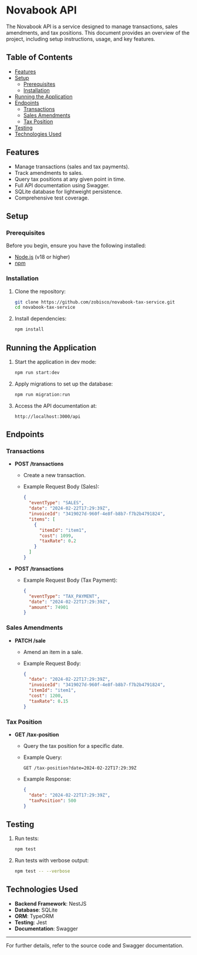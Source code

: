 # Novabook API

The Novabook API is a service designed to manage transactions, sales amendments, and tax positions. This document provides an overview of the project, including setup instructions, usage, and key features.

## Table of Contents

- [Features](#features)
- [Setup](#setup)
  - [Prerequisites](#prerequisites)
  - [Installation](#installation)
- [Running the Application](#running-the-application)
- [Endpoints](#endpoints)
  - [Transactions](#transactions)
  - [Sales Amendments](#sales-amendments)
  - [Tax Position](#tax-position)
- [Testing](#testing)
- [Technologies Used](#technologies-used)

## Features

- Manage transactions (sales and tax payments).
- Track amendments to sales.
- Query tax positions at any given point in time.
- Full API documentation using Swagger.
- SQLite database for lightweight persistence.
- Comprehensive test coverage.

## Setup

### Prerequisites

Before you begin, ensure you have the following installed:

- [Node.js](https://nodejs.org/) (v18 or higher)
- [npm](https://www.npmjs.com/)

### Installation

1. Clone the repository:

   ```bash
   git clone https://github.com/zobisco/novabook-tax-service.git
   cd novabook-tax-service
   ```

2. Install dependencies:

   ```bash
   npm install
   ```

## Running the Application

1. Start the application in dev mode:

   ```bash
   npm run start:dev
   ```

2. Apply migrations to set up the database:

   ```bash
   npm run migration:run
   ```

3. Access the API documentation at:

   ```
   http://localhost:3000/api
   ```

## Endpoints

### Transactions

- **POST /transactions**
  - Create a new transaction.
  - Example Request Body (Sales):

    ```json
    {
      "eventType": "SALES",
      "date": "2024-02-22T17:29:39Z",
      "invoiceId": "3419027d-960f-4e8f-b8b7-f7b2b4791824",
      "items": [
        {
          "itemId": "item1",
          "cost": 1099,
          "taxRate": 0.2
        }
      ]
    }
    ```

- **POST /transactions**
  - Example Request Body (Tax Payment):

    ```json
    {
      "eventType": "TAX_PAYMENT",
      "date": "2024-02-22T17:29:39Z",
      "amount": 74901
    }
    ```

### Sales Amendments

- **PATCH /sale**
  - Amend an item in a sale.
  - Example Request Body:

    ```json
    {
      "date": "2024-02-22T17:29:39Z",
      "invoiceId": "3419027d-960f-4e8f-b8b7-f7b2b4791824",
      "itemId": "item1",
      "cost": 1200,
      "taxRate": 0.15
    }
    ```

### Tax Position

- **GET /tax-position**
  - Query the tax position for a specific date.
  - Example Query:

    ```
    GET /tax-position?date=2024-02-22T17:29:39Z
    ```

  - Example Response:

    ```json
    {
      "date": "2024-02-22T17:29:39Z",
      "taxPosition": 500
    }
    ```

## Testing

1. Run tests:

   ```bash
   npm test
   ```

2. Run tests with verbose output:

   ```bash
   npm test -- --verbose
   ```

## Technologies Used

- **Backend Framework**: NestJS
- **Database**: SQLite
- **ORM**: TypeORM
- **Testing**: Jest
- **Documentation**: Swagger

---

For further details, refer to the source code and Swagger documentation.
